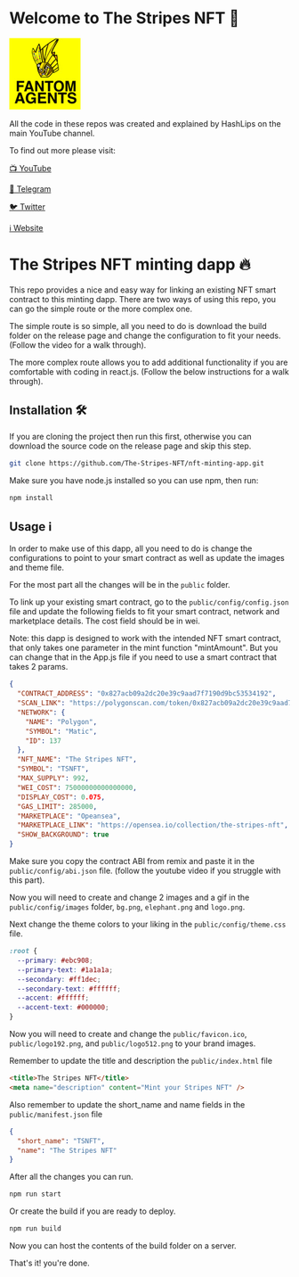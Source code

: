 # Welcome to The Stripes NFT 💎

![](https://github.com/The-Stripes-NFT/nft-minting-app/blob/main/logo-blob.png)

All the code in these repos was created and explained by HashLips on the main YouTube channel.

To find out more please visit:

[📺 YouTube](https://www.youtube.com/AliSolanki)

[💬 Telegram](https://t.me/studentsamaj)

[🐦 Twitter](https://twitter.com/thestripesnft)

[ℹ️ Website](https://thestripesnft.com/)

# The Stripes NFT minting dapp 🔥

This repo provides a nice and easy way for linking an existing NFT smart contract to this minting dapp. There are two ways of using this repo, you can go the simple route or the more complex one.

The simple route is so simple, all you need to do is download the build folder on the release page and change the configuration to fit your needs. (Follow the video for a walk through).

The more complex route allows you to add additional functionality if you are comfortable with coding in react.js. (Follow the below instructions for a walk through).

## Installation 🛠️

If you are cloning the project then run this first, otherwise you can download the source code on the release page and skip this step.

```sh
git clone https://github.com/The-Stripes-NFT/nft-minting-app.git
```

Make sure you have node.js installed so you can use npm, then run:

```sh
npm install
```

## Usage ℹ️

In order to make use of this dapp, all you need to do is change the configurations to point to your smart contract as well as update the images and theme file.

For the most part all the changes will be in the `public` folder.

To link up your existing smart contract, go to the `public/config/config.json` file and update the following fields to fit your smart contract, network and marketplace details. The cost field should be in wei.

Note: this dapp is designed to work with the intended NFT smart contract, that only takes one parameter in the mint function "mintAmount". But you can change that in the App.js file if you need to use a smart contract that takes 2 params.

```json
{
  "CONTRACT_ADDRESS": "0x827acb09a2dc20e39c9aad7f7190d9bc53534192",
  "SCAN_LINK": "https://polygonscan.com/token/0x827acb09a2dc20e39c9aad7f7190d9bc53534192",
  "NETWORK": {
    "NAME": "Polygon",
    "SYMBOL": "Matic",
    "ID": 137
  },
  "NFT_NAME": "The Stripes NFT",
  "SYMBOL": "TSNFT",
  "MAX_SUPPLY": 992,
  "WEI_COST": 75000000000000000,
  "DISPLAY_COST": 0.075,
  "GAS_LIMIT": 285000,
  "MARKETPLACE": "Opeansea",
  "MARKETPLACE_LINK": "https://opensea.io/collection/the-stripes-nft",
  "SHOW_BACKGROUND": true
}
```

Make sure you copy the contract ABI from remix and paste it in the `public/config/abi.json` file.
(follow the youtube video if you struggle with this part).

Now you will need to create and change 2 images and a gif in the `public/config/images` folder, `bg.png`, `elephant.png` and `logo.png`.

Next change the theme colors to your liking in the `public/config/theme.css` file.

```css
:root {
  --primary: #ebc908;
  --primary-text: #1a1a1a;
  --secondary: #ff1dec;
  --secondary-text: #ffffff;
  --accent: #ffffff;
  --accent-text: #000000;
}
```

Now you will need to create and change the `public/favicon.ico`, `public/logo192.png`, and
`public/logo512.png` to your brand images.

Remember to update the title and description the `public/index.html` file

```html
<title>The Stripes NFT</title>
<meta name="description" content="Mint your Stripes NFT" />
```

Also remember to update the short_name and name fields in the `public/manifest.json` file

```json
{
  "short_name": "TSNFT",
  "name": "The Stripes NFT"
}
```

After all the changes you can run.

```sh
npm run start
```

Or create the build if you are ready to deploy.

```sh
npm run build
```

Now you can host the contents of the build folder on a server.

That's it! you're done.
